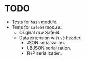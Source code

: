 # TODO

- Tests for `hash` module.
- Tests for `safe64` module.
  - Original *raw* Safe64.
  - Data extension with `v3` header.
    - JSON serialization.
    - UBJSON serialization.
    - PHP serialization.
